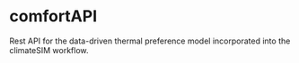 # comfortAPI
Rest API for the data-driven thermal preference model incorporated into the climateSIM workflow.
